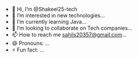 - 👋 Hi, I’m @Shakeel25-tech
- 👀 I’m interested in new technologies...
- 🌱 I’m currently learning Java...
- 💞️ I’m looking to collaborate on Tech companies...
- 📫 How to reach me sahils20357@gmail.com...
- 😄 Pronouns: ...
- ⚡ Fun fact: ...

<!---
Shakeel25-tech/Shakeel25-tech is a ✨ special ✨ repository because its `README.md` (this file) appears on your GitHub profile.
You can click the Preview link to take a look at your changes.
--->
